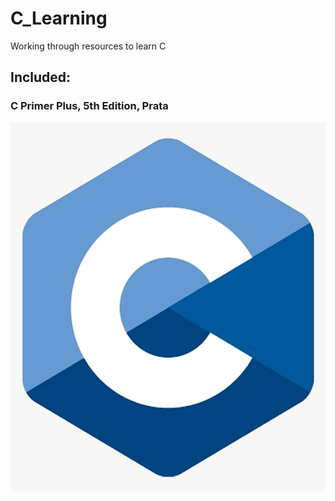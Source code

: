 # C_Learning
Working through resources to learn C

## Included: 

### C Primer Plus, 5th Edition, Prata
![alt_text](https://github.com/ssoehdata/C_Learning/blob/main/C_logo.jpg)
